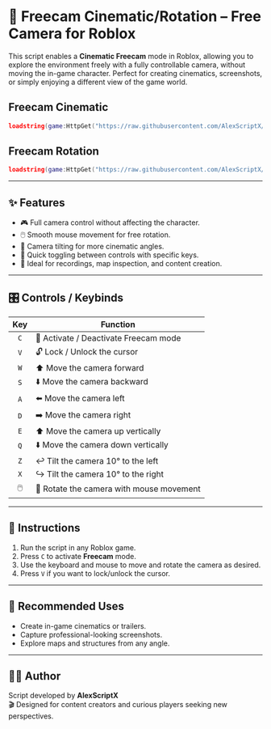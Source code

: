 # 🎥 Freecam Cinematic/Rotation – Free Camera for Roblox

This script enables a **Cinematic Freecam** mode in Roblox, allowing you to explore the environment freely with a fully controllable camera, without moving the in-game character. Perfect for creating cinematics, screenshots, or simply enjoying a different view of the game world.

## Freecam Cinematic

```lua
loadstring(game:HttpGet("https://raw.githubusercontent.com/AlexScriptX/Freecam-Rotation-and-Cinematic-Script/refs/heads/main/Freecam%20Cinematic%20by%20AlexScriptX.lua"))()
```

## Freecam Rotation

```lua
loadstring(game:HttpGet("https://raw.githubusercontent.com/AlexScriptX/Freecam-Rotation-and-Cinematic-Script/refs/heads/main/Freecam%20Rotation%20by%20AlexScriptX.lua"))()
```

---

## ✨ Features

- 🎮 Full camera control without affecting the character.
- 🖱️ Smooth mouse movement for free rotation.
- 🔁 Camera tilting for more cinematic angles.
- 🧠 Quick toggling between controls with specific keys.
- 🧭 Ideal for recordings, map inspection, and content creation.

---

## 🎛️ Controls / Keybinds

| Key   | Function                                       |
|:-----:|-----------------------------------------------|
| `C`   | 🎥 Activate / Deactivate Freecam mode        |
| `V`   | 🔓 Lock / Unlock the cursor                   |
| `W`   | ⬆️ Move the camera forward                    |
| `S`   | ⬇️ Move the camera backward                   |
| `A`   | ⬅️ Move the camera left                       |
| `D`   | ➡️ Move the camera right                      |
| `E`   | ⬆️ Move the camera up vertically              |
| `Q`   | ⬇️ Move the camera down vertically            |
| `Z`   | ↩️ Tilt the camera 10° to the left            |
| `X`   | ↪️ Tilt the camera 10° to the right           |
| 🖱️     | 🎯 Rotate the camera with mouse movement      |

---

## 📎 Instructions

1. Run the script in any Roblox game.
2. Press `C` to activate **Freecam** mode.
3. Use the keyboard and mouse to move and rotate the camera as desired.
4. Press `V` if you want to lock/unlock the cursor.

---

## 📸 Recommended Uses

- Create in-game cinematics or trailers.
- Capture professional-looking screenshots.
- Explore maps and structures from any angle.

---

## 🧑‍💻 Author

Script developed by **AlexScriptX**  
🎬 Designed for content creators and curious players seeking new perspectives.
